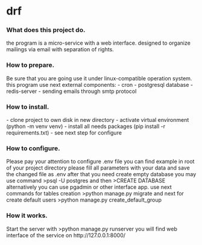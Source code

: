 # drf
<h3>What does this project do.</h3>
the program is a micro-service with a web interface. designed to organize mailings via email with separation of rights.
<h3>How to prepare.</h3>
Be sure that you are going use it under linux-compatible operation system.
this program use next external components:
- cron
- postgresql database
- redis-server
- sending emails through smtp protocol 
<h3>How to install.</h3>
- clone project to own disk in new directory
- activate virtual environment (python -m venv venv)
- install all needs packages (pip install -r requirements.txt)
- see next step for configure
<h3>How to configure.</h3>
Please pay your attention to configure .env file
you can find example in root of your project directory
please fill all parameters with your data and save the changed file as .env
after that you need create empty database 
you may use command
>psql -U postgres
and then
>CREATE DATABASE <database_name>
alternatively you can use pgadmin or other interface app.
use next commands for tables creation
>python manage.py migrate
and next for create default users
>python manage.py create_default_group
<h3>Ноw it works.</h3>
Start the server with
>python manage.py runserver
you will find web interface of the service on 
http://127.0.0.1:8000/
